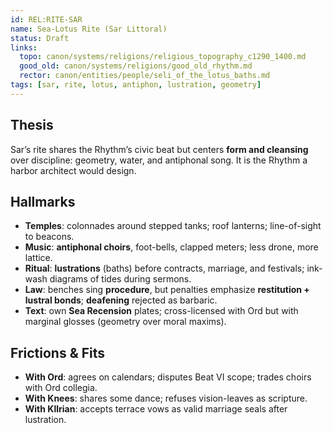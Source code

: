 ```yaml
---
id: REL:RITE-SAR
name: Sea-Lotus Rite (Sar Littoral)
status: Draft
links:
  topo: canon/systems/religions/religious_topography_c1290_1400.md
  good_old: canon/systems/religions/good_old_rhythm.md
  rector: canon/entities/people/seli_of_the_lotus_baths.md
tags: [sar, rite, lotus, antiphon, lustration, geometry]
---
```


## Thesis
Sar’s rite shares the Rhythm’s civic beat but centers **form and cleansing** over discipline: geometry, water, and antiphonal song. It is the Rhythm a harbor architect would design.

## Hallmarks
- **Temples**: colonnades around stepped tanks; roof lanterns; line-of-sight to beacons.
- **Music**: **antiphonal choirs**, foot-bells, clapped meters; less drone, more lattice.
- **Ritual**: **lustrations** (baths) before contracts, marriage, and festivals; ink-wash diagrams of tides during sermons.
- **Law**: benches sing **procedure**, but penalties emphasize **restitution + lustral bonds**; **deafening** rejected as barbaric.
- **Text**: own **Sea Recension** plates; cross-licensed with Ord but with marginal glosses (geometry over moral maxims).

## Frictions & Fits
- **With Ord**: agrees on calendars; disputes Beat VI scope; trades choirs with Ord collegia.  
- **With Knees**: shares some dance; refuses vision-leaves as scripture.  
- **With Kllrian**: accepts terrace vows as valid marriage seals after lustration.

